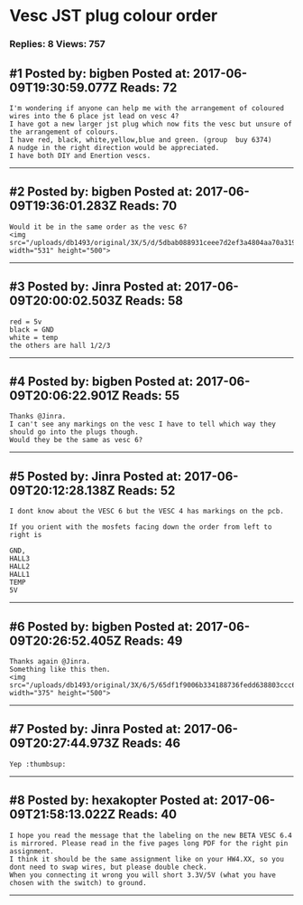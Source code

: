 # Vesc JST plug colour order

### Replies: 8 Views: 757

## \#1 Posted by: bigben Posted at: 2017-06-09T19:30:59.077Z Reads: 72

```
I'm wondering if anyone can help me with the arrangement of coloured wires into the 6 place jst lead on vesc 4?
I have got a new larger jst plug which now fits the vesc but unsure of the arrangement of colours.
I have red, black, white,yellow,blue and green. (group  buy 6374)
A nudge in the right direction would be appreciated.
I have both DIY and Enertion vescs.
```

---
## \#2 Posted by: bigben Posted at: 2017-06-09T19:36:01.283Z Reads: 70

```
Would it be in the same order as the vesc 6?
<img src="/uploads/db1493/original/3X/5/d/5dbab088931ceee7d2ef3a4804aa70a31984cad7.png" width="531" height="500">
```

---
## \#3 Posted by: Jinra Posted at: 2017-06-09T20:00:02.503Z Reads: 58

```
red = 5v
black = GND
white = temp
the others are hall 1/2/3
```

---
## \#4 Posted by: bigben Posted at: 2017-06-09T20:06:22.901Z Reads: 55

```
Thanks @Jinra. 
I can't see any markings on the vesc I have to tell which way they should go into the plugs though. 
Would they be the same as vesc 6?
```

---
## \#5 Posted by: Jinra Posted at: 2017-06-09T20:12:28.138Z Reads: 52

```
I dont know about the VESC 6 but the VESC 4 has markings on the pcb.

If you orient with the mosfets facing down the order from left to right is

GND,
HALL3
HALL2
HALL1
TEMP
5V
```

---
## \#6 Posted by: bigben Posted at: 2017-06-09T20:26:52.405Z Reads: 49

```
Thanks again @Jinra.
Something like this then. 
<img src="/uploads/db1493/original/3X/6/5/65df1f9006b334188736fedd638803ccc6fec247.JPG" width="375" height="500">
```

---
## \#7 Posted by: Jinra Posted at: 2017-06-09T20:27:44.973Z Reads: 46

```
Yep :thumbsup:
```

---
## \#8 Posted by: hexakopter Posted at: 2017-06-09T21:58:13.022Z Reads: 40

```
I hope you read the message that the labeling on the new BETA VESC 6.4 is mirrored. Please read in the five pages long PDF for the right pin assignment. 
I think it should be the same assignment like on your HW4.XX, so you dont need to swap wires, but please double check.
When you connecting it wrong you will short 3.3V/5V (what you have chosen with the switch) to ground.
```

---
